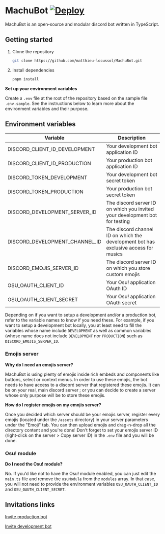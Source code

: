 # MachuBot [![Deploy](https://github.com/matthieu-locussol/MachuBot/actions/workflows/ci.yml/badge.svg)](https://github.com/matthieu-locussol/MachuBot/actions/workflows/ci.yml)

MachuBot is an open-source and modular discord bot written in TypeScript.

## Getting started

1. Clone the repository

   ```bash
   git clone https://github.com/matthieu-locussol/MachuBot.git
   ```

2. Install dependencies

   ```bash
   pnpm install
   ```

**Set up your environment variables**

Create a `.env` file at the root of the repository based on the sample file `.env.sample`. See the
instructions below to learn more about the environment variables and their purpose.

## Environment variables

| Variable                       | Description                                                                         |
| ------------------------------ | ----------------------------------------------------------------------------------- |
| DISCORD_CLIENT_ID_DEVELOPMENT  | Your development bot application ID                                                 |
| DISCORD_CLIENT_ID_PRODUCTION   | Your production bot application ID                                                  |
| DISCORD_TOKEN_DEVELOPMENT      | Your development bot secret token                                                   |
| DISCORD_TOKEN_PRODUCTION       | Your production bot secret token                                                    |
| DISCORD_DEVELOPMENT_SERVER_ID  | The discord server ID on which you invited your development bot for testing         |
| DISCORD_DEVELOPMENT_CHANNEL_ID | The discord channel ID on which the development bot has exclusive access for musics |
| DISCORD_EMOJIS_SERVER_ID       | The discord server ID on which you store custom emojis                              |
| OSU_OAUTH_CLIENT_ID            | Your Osu! application OAuth ID                                                      |
| OSU_OAUTH_CLIENT_SECRET        | Your Osu! application OAuth secret                                                  |

Depending on if you want to setup a development and/or a production bot, refer to the variable names
to know if you need these. For example, if you want to setup a development bot locally, you at least
need to fill the variables whose name include `DEVELOPMENT` as well as common variables (whose name
does not include `DEVELOPMENT` nor `PRODUCTION`) such as `DISCORD_EMOJIS_SERVER_ID`.

### Emojis server

**Why do I need an emojis server?**

MachuBot is using plenty of emojis inside rich embeds and components like buttons, select or context
menus. In order to use these emojis, the bot needs to have access to a discord server that
registered these emojis. It can be on your real, main discord server ; or you can decide to create a
server whose only purpose will be to store these emojis.

**How do I register emojis on my emojis server?**

Once you decided which server should be your emojis server, register every emojis (located under the
`/assets` directory) in your server parameters under the "Emoji" tab. You can then upload emojis and
drag-n-drop all the directory content and you're done! Don't forget to set your emojis server ID
(right-click on the server > Copy server ID) in the `.env` file and you will be done.

### Osu! module

**Do I need the Osu! module?**

No. If you'd like not to have the Osu! module enabled, you can just edit the `main.ts` file and
remove the `osuModule` from the `modules` array. In that case, you will not need to provide the
environment variables `OSU_OAUTH_CLIENT_ID` and `OSU_OAUTH_CLIENT_SECRET`.

## Invitations links

[Invite production bot](https://discord.com/api/oauth2/authorize?client_id=896388427040313386&permissions=8&scope=bot%20applications.commands)

[Invite development bot](https://discord.com/api/oauth2/authorize?client_id=904661905711456276&permissions=8&scope=bot%20applications.commands)
